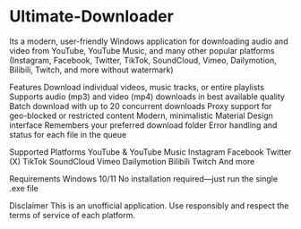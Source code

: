 # Ultimate-Downloader

Its a modern, user-friendly Windows application for downloading audio and video from YouTube, YouTube Music, and many other popular platforms (Instagram, Facebook, Twitter, TikTok, SoundCloud, Vimeo, Dailymotion, Bilibili, Twitch, and more without watermark)

Features
Download individual videos, music tracks, or entire playlists
Supports audio (mp3) and video (mp4) downloads in best available quality
Batch download with up to 20 concurrent downloads
Proxy support for geo-blocked or restricted content
Modern, minimalistic Material Design interface
Remembers your preferred download folder
Error handling and status for each file in the queue

Supported Platforms
YouTube & YouTube Music
Instagram
Facebook
Twitter (X)
TikTok
SoundCloud
Vimeo
Dailymotion
Bilibili
Twitch
And more 

Requirements
Windows 10/11
No installation required—just run the single .exe file

Disclaimer
This is an unofficial application. Use responsibly and respect the terms of service of each platform.
